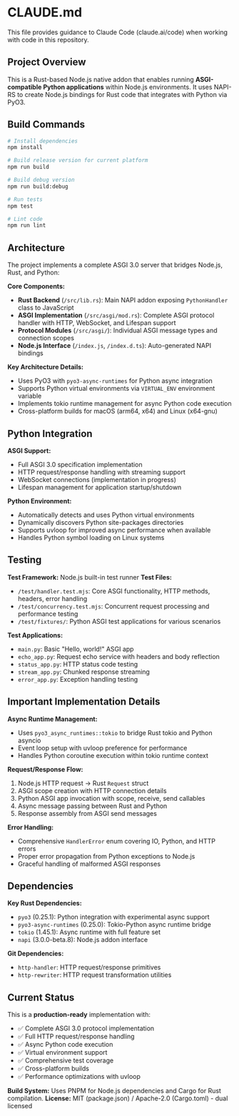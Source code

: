 # CLAUDE.md

This file provides guidance to Claude Code (claude.ai/code) when working with code in this repository.

## Project Overview

This is a Rust-based Node.js native addon that enables running **ASGI-compatible Python applications** within Node.js environments. It uses NAPI-RS to create Node.js bindings for Rust code that integrates with Python via PyO3.

## Build Commands

```bash
# Install dependencies
npm install

# Build release version for current platform
npm run build

# Build debug version
npm run build:debug

# Run tests
npm test

# Lint code
npm run lint
```

## Architecture

The project implements a complete ASGI 3.0 server that bridges Node.js, Rust, and Python:

**Core Components:**
- **Rust Backend** (`/src/lib.rs`): Main NAPI addon exposing `PythonHandler` class to JavaScript
- **ASGI Implementation** (`/src/asgi/mod.rs`): Complete ASGI protocol handler with HTTP, WebSocket, and Lifespan support
- **Protocol Modules** (`/src/asgi/`): Individual ASGI message types and connection scopes
- **Node.js Interface** (`/index.js`, `/index.d.ts`): Auto-generated NAPI bindings

**Key Architecture Details:**
- Uses PyO3 with `pyo3-async-runtimes` for Python async integration
- Supports Python virtual environments via `VIRTUAL_ENV` environment variable
- Implements tokio runtime management for async Python code execution
- Cross-platform builds for macOS (arm64, x64) and Linux (x64-gnu)

## Python Integration

**ASGI Support:**
- Full ASGI 3.0 specification implementation
- HTTP request/response handling with streaming support
- WebSocket connections (implementation in progress)
- Lifespan management for application startup/shutdown

**Python Environment:**
- Automatically detects and uses Python virtual environments
- Dynamically discovers Python site-packages directories
- Supports uvloop for improved async performance when available
- Handles Python symbol loading on Linux systems

## Testing

**Test Framework:** Node.js built-in test runner
**Test Files:**
- `/test/handler.test.mjs`: Core ASGI functionality, HTTP methods, headers, error handling
- `/test/concurrency.test.mjs`: Concurrent request processing and performance testing
- `/test/fixtures/`: Python ASGI test applications for various scenarios

**Test Applications:**
- `main.py`: Basic "Hello, world!" ASGI app
- `echo_app.py`: Request echo service with headers and body reflection
- `status_app.py`: HTTP status code testing
- `stream_app.py`: Chunked response streaming
- `error_app.py`: Exception handling testing

## Important Implementation Details

**Async Runtime Management:**
- Uses `pyo3_async_runtimes::tokio` to bridge Rust tokio and Python asyncio
- Event loop setup with uvloop preference for performance
- Handles Python coroutine execution within tokio runtime context

**Request/Response Flow:**
1. Node.js HTTP request → Rust `Request` struct
2. ASGI scope creation with HTTP connection details
3. Python ASGI app invocation with scope, receive, send callables
4. Async message passing between Rust and Python
5. Response assembly from ASGI send messages

**Error Handling:**
- Comprehensive `HandlerError` enum covering IO, Python, and HTTP errors
- Proper error propagation from Python exceptions to Node.js
- Graceful handling of malformed ASGI responses

## Dependencies

**Key Rust Dependencies:**
- `pyo3` (0.25.1): Python integration with experimental async support
- `pyo3-async-runtimes` (0.25.0): Tokio-Python async runtime bridge
- `tokio` (1.45.1): Async runtime with full feature set
- `napi` (3.0.0-beta.8): Node.js addon interface

**Git Dependencies:**
- `http-handler`: HTTP request/response primitives
- `http-rewriter`: HTTP request transformation utilities

## Current Status

This is a **production-ready** implementation with:
- ✅ Complete ASGI 3.0 protocol implementation
- ✅ Full HTTP request/response handling
- ✅ Async Python code execution
- ✅ Virtual environment support
- ✅ Comprehensive test coverage
- ✅ Cross-platform builds
- ✅ Performance optimizations with uvloop

**Build System:** Uses PNPM for Node.js dependencies and Cargo for Rust compilation.
**License:** MIT (package.json) / Apache-2.0 (Cargo.toml) - dual licensed